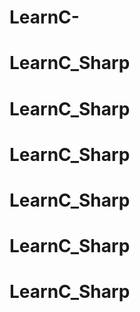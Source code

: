 # LearnC-
# LearnC_Sharp
# LearnC_Sharp
# LearnC_Sharp
# LearnC_Sharp
# LearnC_Sharp
# LearnC_Sharp
